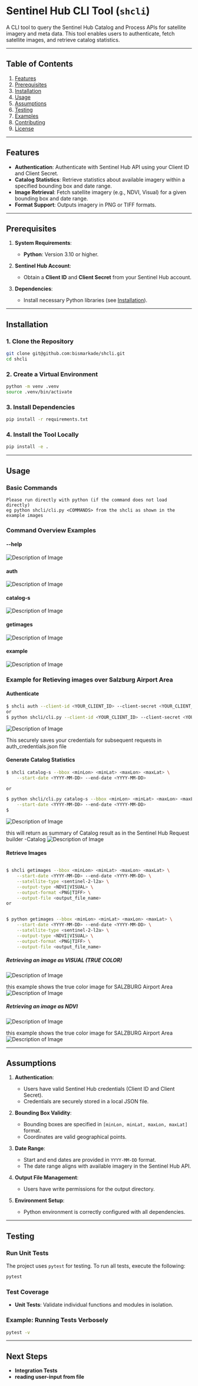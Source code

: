 # Sentinel Hub CLI Tool (`shcli`)

A CLI tool to query the Sentinel Hub Catalog and Process APIs for satellite imagery and meta data. This tool enables users to authenticate, fetch satellite images, and retrieve catalog statistics.

---

## **Table of Contents**

1. [Features](#features)
2. [Prerequisites](#prerequisites)
3. [Installation](#installation)
4. [Usage](#usage)
5. [Assumptions](#assumptions)
6. [Testing](#testing)
7. [Examples](#examples)
8. [Contributing](#contributing)
9. [License](#license)

---

## **Features**

- **Authentication**: Authenticate with Sentinel Hub API using your Client ID and Client Secret.
- **Catalog Statistics**: Retrieve statistics about available imagery within a specified bounding box and date range.
- **Image Retrieval**: Fetch satellite imagery (e.g., NDVI, Visual) for a given bounding box and date range.
- **Format Support**: Outputs imagery in PNG or TIFF formats.

---

## **Prerequisites**

1. **System Requirements**:

   - **Python**: Version 3.10 or higher.

2. **Sentinel Hub Account**:

   - Obtain a **Client ID** and **Client Secret** from your Sentinel Hub account.

3. **Dependencies**:
   - Install necessary Python libraries (see [Installation](#installation)).

---

## **Installation**

### 1. Clone the Repository

```bash
git clone git@github.com:bismarkade/shcli.git
cd shcli
```

### 2. Create a Virtual Environment

```bash
python -m venv .venv
source .venv/bin/activate
```

### 3. Install Dependencies

```bash
pip install -r requirements.txt
```

### 4. Install the Tool Locally

```bash
pip install -e .
```

---

## **Usage**

### Basic Commands

```text
Please run directly with python (if the command does not load directly)
eg python shcli/cli.py <COMMANDS> from the shcli as shown in the example images
```

### **Command Overview Examples**

#### **--help**

![Description of Image](example/cammand-help.png)

#### **auth**

![Description of Image](example/authCommand.png)

#### **catalog-s**

![Description of Image](example/catalog-command.png)

#### **getimages**

![Description of Image](example/saveImageCommad.png)

#### **example**

![Description of Image](example/showexample.png)

### **Example for Retieving images over Salzburg Airport Area**

#### **Authenticate**

```bash
$ shcli auth --client-id <YOUR_CLIENT_ID> --client-secret <YOUR_CLIENT_SECRET>
or
$ python shcli/cli.py --client-id <YOUR_CLIENT_ID> --client-secret <YOUR_CLIENT_SECRET>
```

![Description of Image](example/auth.png)

This securely saves your credentials for subsequent requests in auth_credentials.json file

#### **Generate Catalog Statistics**

```bash
$ shcli catalog-s --bbox <minLon> <minLat> <maxLon> <maxLat> \
    --start-date <YYYY-MM-DD> --end-date <YYYY-MM-DD>

or

$ python shcli/cli.py catalog-s --bbox <minLon> <minLat> <maxLon> <maxLat> \
    --start-date <YYYY-MM-DD> --end-date <YYYY-MM-DD>
$
```

![Description of Image](example/catalog_query.png)

this will return as summary of Catalog result as in the Sentinel Hub Request builder -Catalog
![Description of Image](example/catalog_result.png)

#### **Retrieve Images**

```bash

$ shcli getimages --bbox <minLon> <minLat> <maxLon> <maxLat> \
    --start-date <YYYY-MM-DD> --end-date <YYYY-MM-DD> \
    --satellite-type <sentinel-2-l2a> \
    --output-type <NDVI|VISUAL> \
    --output-format <PNG|TIFF> \
    --output-file <output_file_name>
or


$ python getimages --bbox <minLon> <minLat> <maxLon> <maxLat> \
    --start-date <YYYY-MM-DD> --end-date <YYYY-MM-DD> \
    --satellite-type <sentinel-2-l2a> \
    --output-type <NDVI|VISUAL> \
    --output-format <PNG|TIFF> \
    --output-file <output_file_name>
```

##### Retrieving an image as VISUAL (TRUE COLOR)

![Description of Image](example/visualImageScript.png)

this example shows the true color image for SALZBURG Airport Area
![Description of Image](example/VISUAL_image.png)

##### Retrieving an image as NDVI

![Description of Image](example/script_ndvi.png)

this example shows the true color image for SALZBURG Airport Area
![Description of Image](example/output_image.png)

---

## **Assumptions**

1. **Authentication**:

   - Users have valid Sentinel Hub credentials (Client ID and Client Secret).
   - Credentials are securely stored in a local JSON file.

2. **Bounding Box Validity**:

   - Bounding boxes are specified in `[minLon, minLat, maxLon, maxLat]` format.
   - Coordinates are valid geographical points.

3. **Date Range**:

   - Start and end dates are provided in `YYYY-MM-DD` format.
   - The date range aligns with available imagery in the Sentinel Hub API.

4. **Output File Management**:

   - Users have write permissions for the output directory.

5. **Environment Setup**:
   - Python environment is correctly configured with all dependencies.

---

## **Testing**

### Run Unit Tests

The project uses `pytest` for testing. To run all tests, execute the following:

```bash
pytest
```

### Test Coverage

- **Unit Tests**: Validate individual functions and modules in isolation.

### Example: Running Tests Verbosely

```bash
pytest -v
```

---

## **Next Steps**

- **Integration Tests**
- **reading user-input from file**
